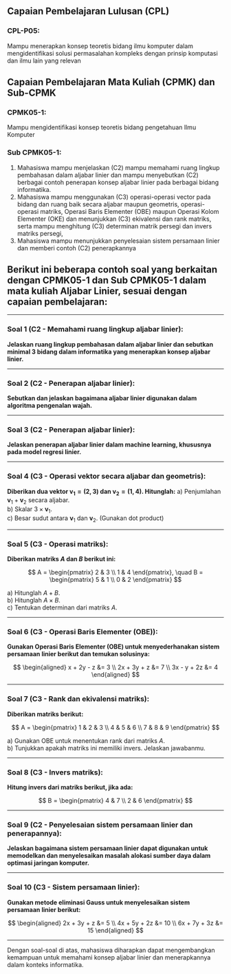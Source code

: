 ## Capaian Pembelajaran Lulusan (CPL)

### CPL-P05:

Mampu menerapkan konsep teoretis bidang ilmu komputer dalam mengidentifikasi solusi permasalahan kompleks dengan prinsip komputasi dan ilmu lain yang relevan

## Capaian Pembelajaran Mata Kuliah (CPMK) dan Sub-CPMK

### CPMK05-1:
Mampu mengidentifikasi konsep teoretis bidang pengetahuan Ilmu Komputer

### Sub CPMK05-1:

1. Mahasiswa mampu menjelaskan (C2) mampu memahami ruang lingkup pembahasan dalam aljabar linier dan mampu menyebutkan (C2) berbagai contoh penerapan konsep aljabar linier pada berbagai bidang informatika.
2. Mahasiswa mampu menggunakan (C3) operasi-operasi vector pada bidang dan ruang baik secara aljabar maupun geometris, operasi-operasi matriks, Operasi Baris Elementer (OBE) maupun Operasi Kolom Elementer (OKE) dan menunjukkan (C3) ekivalensi dan rank matriks, serta mampu menghitung (C3) determinan matrik persegi dan invers matriks persegi,
3. Mahasiswa mampu menunjukkan penyelesaian sistem persamaan linier dan memberi contoh (C2) penerapkannya

## Berikut ini beberapa contoh soal yang berkaitan dengan CPMK05-1 dan Sub CPMK05-1 dalam mata kuliah Aljabar Linier, sesuai dengan capaian pembelajaran:
---

### **Soal 1** (C2 - Memahami ruang lingkup aljabar linier):
**Jelaskan ruang lingkup pembahasan dalam aljabar linier dan sebutkan minimal 3 bidang dalam informatika yang menerapkan konsep aljabar linier.**

---

### **Soal 2** (C2 - Penerapan aljabar linier):
**Sebutkan dan jelaskan bagaimana aljabar linier digunakan dalam algoritma pengenalan wajah.**

---

### **Soal 3** (C2 - Penerapan aljabar linier):
**Jelaskan penerapan aljabar linier dalam machine learning, khususnya pada model regresi linier.**

---

### **Soal 4** (C3 - Operasi vektor secara aljabar dan geometris):
**Diberikan dua vektor 
$\mathbf{v}_1 = (2, 3)$ dan $\mathbf{v}_2 = (1, 4)$. Hitunglah:**
a) Penjumlahan $\mathbf{v}_1 + \mathbf{v}_2$ secara aljabar.  
b) Skalar $3 \times \mathbf{v}_1$.  
c) Besar sudut antara $\mathbf{v}_1$ dan $\mathbf{v}_2$. (Gunakan dot product)

---

### **Soal 5** (C3 - Operasi matriks):
**Diberikan matriks $A$ dan $B$ berikut ini:**

$$
A = \begin{pmatrix} 
2 & 3 \\ 
1 & 4 
\end{pmatrix}, \quad 
B = \begin{pmatrix} 
5 & 1 \\ 
0 & 2 
\end{pmatrix}
$$

a) Hitunglah $A + B$.  
b) Hitunglah $A \times B$.  
c) Tentukan determinan dari matriks $A$.

---

### **Soal 6** (C3 - Operasi Baris Elementer (OBE)):  
**Gunakan Operasi Baris Elementer (OBE) untuk menyederhanakan sistem persamaan linier berikut dan temukan solusinya:**

$$
\begin{aligned}
x + 2y - z &= 3 \\
2x + 3y + z &= 7 \\
3x - y + 2z &= 4
\end{aligned}
$$

---

### **Soal 7** (C3 - Rank dan ekivalensi matriks):
**Diberikan matriks berikut:**

$$
A = \begin{pmatrix} 
1 & 2 & 3 \\ 
4 & 5 & 6 \\ 
7 & 8 & 9 
\end{pmatrix}
$$

a) Gunakan OBE untuk menentukan rank dari matriks $A$.  
b) Tunjukkan apakah matriks ini memiliki invers. Jelaskan jawabanmu.

---

### **Soal 8** (C3 - Invers matriks):
**Hitung invers dari matriks berikut, jika ada:**

$$
B = \begin{pmatrix} 
4 & 7 \\ 
2 & 6 
\end{pmatrix}
$$

---

### **Soal 9** (C2 - Penyelesaian sistem persamaan linier dan penerapannya):  
**Jelaskan bagaimana sistem persamaan linier dapat digunakan untuk memodelkan dan menyelesaikan masalah alokasi sumber daya dalam optimasi jaringan komputer.**

---

### **Soal 10** (C3 - Sistem persamaan linier):
**Gunakan metode eliminasi Gauss untuk menyelesaikan sistem persamaan linier berikut:**

$$
\begin{aligned}
2x + 3y + z &= 5 \\
4x + 5y + 2z &= 10 \\
6x + 7y + 3z &= 15
\end{aligned}
$$

---

Dengan soal-soal di atas, mahasiswa diharapkan dapat mengembangkan kemampuan untuk memahami konsep aljabar linier dan menerapkannya dalam konteks informatika.